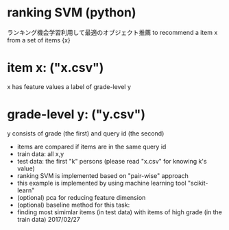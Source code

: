 # ranking SVM (python)
ランキング機会学習利用して最適のオブジェクト推薦
to recommend a item x from a set of items {x}
# item x: ("x.csv")
x has feature values
a label of grade-level y
# grade-level y: ("y.csv")
y consists of grade (the first) and query id (the second)

- items are compared if items are in the same query id
- train data: all x,y
- test data: the first "k" persons (please read "x.csv" for knowing k's value)
- ranking SVM is implemented based on "pair-wise" approach
- this example is implemented by using machine learning tool "scikit-learn"
- (optional) pca for reducing feature dimension
- (optional) baseline method for this task:
- finding most simimlar items (in test data) with items of high grade (in the train data)
2017/02/27
